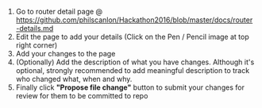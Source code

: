 1. Go to router detail page @ https://github.com/philscanlon/Hackathon2016/blob/master/docs/router-details.md
2. Edit the page to add your details (Click on the Pen / Pencil image at top right corner)
3. Add your changes to the page
4. (Optionally) Add the description of what you have changes. Although it's optional, strongly recommended to add meaningful description to track who changed what, when and why.
5. Finally click __"Propose file change"__ button to submit your changes for review for them to be committed to repo 
